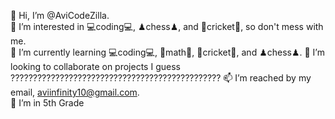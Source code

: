 👋 Hi, I’m @AviCodeZilla.                                                               
👀 I’m interested in  💻coding💻, ♟chess♟, and 🏏cricket🏏, so don't mess with me.                      
🌱 I’m currently learning 💻coding💻, 📐math📐, 🏏cricket🏏, and ♟chess♟.
💞️ I’m looking to collaborate on projects I guess ???????????????????????????????????????????????
📫 I’m reached by my email, aviinfinity10@gmail.com.                                    
📕 I’m in 5th Grade                                                                              
